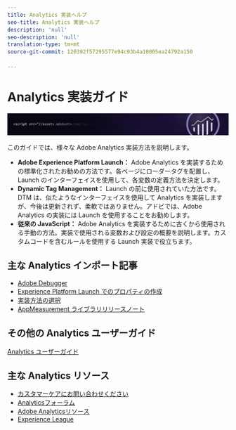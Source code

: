 ```yaml
---
title: Analytics 実装ヘルプ
seo-title: Analytics 実装ヘルプ
description: 'null'
seo-description: 'null'
translation-type: tm+mt
source-git-commit: 120392f57295577e94c93b4a10805ea24792a150

---
```



# Analytics 実装ガイド

![バナー](../../assets/doc_banner_implement.png)

このガイドでは、様々な Adobe Analytics 実装方法を説明します。

* **Adobe Experience Platform Launch：** Adobe Analytics を実装するための標準化されたお勧めの方法です。各ページにローダータグを配置し、Launch のインターフェイスを使用して、各変数の定義方法を決定します。
* **Dynamic Tag Management：** Launch の前に使用されていた方法です。DTM は、似たようなインターフェイスを使用して Analytics を実装しますが、今後は更新されず、柔軟ではありません。アドビでは、Adobe Analytics の実装には Launch を使用することをお勧めします。
* **従来の JavaScript：** Adobe Analytics を実装するために古くから使用される手動の方法。実装で使用される変数および設定の概要を説明します。カスタムコードを含むルールを使用する Launch 実装で役立ちます。

## 主な Analytics インポート記事

* [Adobe Debugger](impl-testing/debugger.md)
* [Experience Platform Launch でのプロパティの作成](implement-with-launch/create-analytics-property.md)
* [実装方法の選択](c-implementation-methods/choose-implementation-method.md)
* [AppMeasurement ライブラリリリースノート](appmeasurement-release-notes/c-release-notes-mjs.md)

## その他の Analytics ユーザーガイド

[Analytics ユーザーガイド](/help/landing/home.md)

## 主な Analytics リソース

* [カスタマーケアにお問い合わせください](https://helpx.adobe.com/contact/enterprise-support.ec.html)
* [Analyticsフォーラム](https://forums.adobe.com/community/experience-cloud/analytics-cloud/analytics)
* [Adobe Analyticsリソース](https://forums.adobe.com/message/10660755)
* [Experience League](https://landing.adobe.com/experience-league/)
